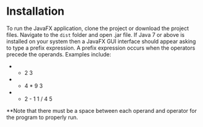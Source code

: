 # Installation
To run the JavaFX application, clone the project or download the project files. Navigate to the ```dist``` folder and open .jar file.
If Java 7 or above is installed on your system then a JavaFX GUI interface should appear asking to type a prefix expression. A prefix expression occurs when the operators precede the operands. Examples include:
- + 2 3
- + 4 * 9 3
- * 2 - 1 1 / 4 5

**Note that there must be a space between each operand and operator for the program to properly run. 
